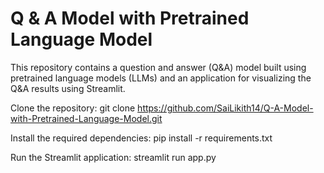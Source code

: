 # Q & A Model with Pretrained Language Model
This repository contains a question and answer (Q&amp;A) model built using pretrained language models (LLMs) and an application for visualizing the Q&amp;A results using Streamlit.



Clone the repository: git clone https://github.com/SaiLikith14/Q-A-Model-with-Pretrained-Language-Model.git


Install the required dependencies: pip install -r requirements.txt


Run the Streamlit application: streamlit run app.py
